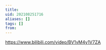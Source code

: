 ```yaml
---
title: 
uid: 202108251716
aliases: []
tags: []
from: 
---
```

https://www.bilibili.com/video/BV1vM4y1V7ZA